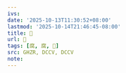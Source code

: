 ```yaml
---
ivs:
date: '2025-10-13T11:30:52+08:00'
lastmod: '2025-10-14T21:46:45-08:00'
title: 󰧛
url: 󰧛
tags: [腐, 腐, 𦟟]
src: GHZR, DCCV, DCCV
note:
---
```

